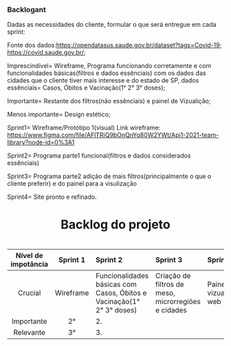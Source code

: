 ### Backlogant
 Dadas as necessidades do cliente, formular o que será entregue em cada sprint:

Fonte dos dados:https://opendatasus.saude.gov.br/dataset?tags=Covid-19; https://covid.saude.gov.br/;

Imprescindível= Wireframe, Programa funcionando corretamente e com funcionalidades básicas(filtros e dados essênciais) com os dados das cidades que o cliente tiver mais interesse e do estado de SP, dados essênciais= Casos, Óbitos e Vacinação(1° 2° 3° doses); 

Importante= Restante dos filtros(não essênciais) e painel de Vizualição;

Menos importante= Design estético;




Sprint1= Wireframe/Protótipo 1(visual)
Link wireframe: https://www.figma.com/file/AFlTRiQ9bOnQnYq80W2YWt/Api1-2021-team-library?node-id=0%3A1

Sprint2= Programa parte1 funcional(filtros e dados considerados essênciais)

Sprint3= Programa parte2 adição de mais filtros(principalmente o que o cliente preferir) e do painel para a visulização

Sprint4= Site pronto e refinado.

<h1 align="center">Backlog do projeto</h1>
 

 <p align="center">
<h1 align="left">
<table>
<thead>
<tr>
<th align="center">Nível de impotância</th>
<th align="center">Sprint 1</th>
<th align="left">Sprint 2</th>
 <th align="left">Sprint 3</th>
 <th align="left">Sprint 4</th>
 
</tr>
</thead>
<tbody>
<tr>
<td align="center">Crucial</td>
<td align="center">Wireframe</td>
<td align="left">Funcionalidades básicas com Casos, Óbitos e Vacinação(1° 2° 3° doses)</td>
<td align="left">Criação de filtros de meso, microrregiões e cidades</td>
 <td align="left">Painel de vizualição web</td>
 </tr>
<tr>
<td align="center">Importante</td>
<td align="center">2°</td>
<td align="left">2.</td>
 <td align="left">
  <td align="left">
</tr>
<tr>
<td align="center">Relevante</td>
<td align="center">3°</td>
<td align="left">3.</td>
<td align="left">
<td align="left">

